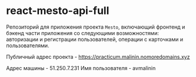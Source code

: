 # react-mesto-api-full
Репозиторий для приложения проекта `Mesto`, включающий фронтенд и бэкенд части приложения со следующими возможностями: авторизации и регистрации пользователей, операции с карточками и пользователями. 

Публичный адрес проекта - https://practicum.malinin.nomoredomains.xyz

Адрес машины - 51.250.7.231
Имя пользователя - avmalinin
